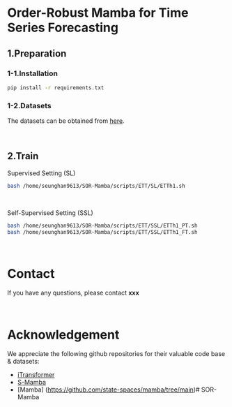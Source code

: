 # Order-Robust Mamba for Time Series Forecasting

## 1.Preparation
### 1-1.Installation
```bash
pip install -r requirements.txt
```

### 1-2.Datasets

The datasets can be obtained from [here](https://github.com/wzhwzhwzh0921/S-D-Mamba/releases/download/datasets/S-Mamba_datasets.zip).

<br>

## 2.Train
Supervised Setting (SL)
```bash
bash /home/seunghan9613/SOR-Mamba/scripts/ETT/SL/ETTh1.sh
```

<br>

Self-Supervised Setting (SSL)
```bash
bash /home/seunghan9613/SOR-Mamba/scripts/ETT/SSL/ETTh1_PT.sh
bash /home/seunghan9613/SOR-Mamba/scripts/ETT/SSL/ETTh1_FT.sh
```

<br>


# Contact

If you have any questions, please contact **xxx**

<br>

# Acknowledgement

We appreciate the following github repositories for their valuable code base & datasets:

- [iTransformer](https://github.com/thuml/iTransformer)
- [S-Mamba](https://github.com/wzhwzhwzh0921/S-D-Mamba)
- [Mamba] (https://github.com/state-spaces/mamba/tree/main)# SOR-Mamba
